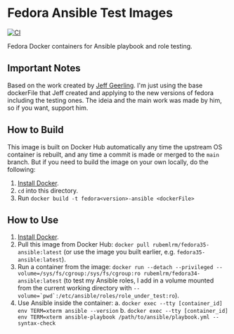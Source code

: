 # Fedora Ansible Test Images

[![CI](https://github.com/Rubemlrm/docker-fedora-ansible/workflows/Build/badge.svg?branch=master&event=push)](https://github.com/Rubemlrm/docker-fedora-ansible/actions?query=workflow%3ABuild)

Fedora Docker containers for Ansible playbook and role testing.


## Important Notes

Based on the work created by [Jeff Geerling](https://www.jeffgeerling.com/). I'm just using the base dockerFile that Jeff created and applying to the new versions of fedora including the testing ones. The ideia and the main work was made by him, so if you want, support him.

## How to Build

This image is built on Docker Hub automatically any time the upstream OS container is rebuilt, and any time a commit is made or merged to the `main` branch. But if you need to build the image on your own locally, do the following:

  1. [Install Docker](https://docs.docker.com/engine/installation/).
  2. `cd` into this directory.
  3. Run `docker build -t fedora<version>-ansible <dockerFile>`

## How to Use

  1. [Install Docker](https://docs.docker.com/engine/installation/).
  2. Pull this image from Docker Hub: `docker pull rubemlrm/fedora35-ansible:latest` (or use the image you built earlier, e.g. `fedora35-ansible:latest`).
  3. Run a container from the image: `docker run --detach --privileged --volume=/sys/fs/cgroup:/sys/fs/cgroup:ro rubemlrm/fedora34-ansible:latest` (to test my Ansible roles, I add in a volume mounted from the current working directory with ``--volume=`pwd`:/etc/ansible/roles/role_under_test:ro``).
  4. Use Ansible inside the container:
    a. `docker exec --tty [container_id] env TERM=xterm ansible --version`
    b. `docker exec --tty [container_id] env TERM=xterm ansible-playbook /path/to/ansible/playbook.yml --syntax-check`
